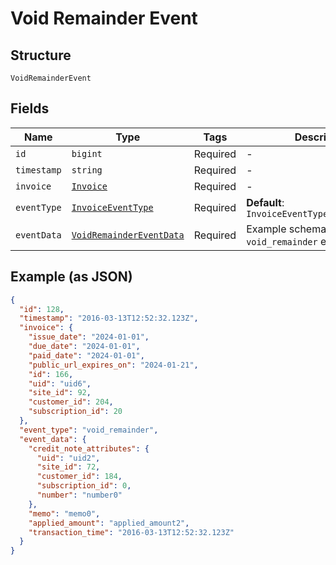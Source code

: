 
# Void Remainder Event

## Structure

`VoidRemainderEvent`

## Fields

| Name | Type | Tags | Description |
|  --- | --- | --- | --- |
| `id` | `bigint` | Required | - |
| `timestamp` | `string` | Required | - |
| `invoice` | [`Invoice`](../../doc/models/invoice.md) | Required | - |
| `eventType` | [`InvoiceEventType`](../../doc/models/invoice-event-type.md) | Required | **Default**: `InvoiceEventType.VoidRemainder` |
| `eventData` | [`VoidRemainderEventData`](../../doc/models/void-remainder-event-data.md) | Required | Example schema for an `void_remainder` event |

## Example (as JSON)

```json
{
  "id": 128,
  "timestamp": "2016-03-13T12:52:32.123Z",
  "invoice": {
    "issue_date": "2024-01-01",
    "due_date": "2024-01-01",
    "paid_date": "2024-01-01",
    "public_url_expires_on": "2024-01-21",
    "id": 166,
    "uid": "uid6",
    "site_id": 92,
    "customer_id": 204,
    "subscription_id": 20
  },
  "event_type": "void_remainder",
  "event_data": {
    "credit_note_attributes": {
      "uid": "uid2",
      "site_id": 72,
      "customer_id": 184,
      "subscription_id": 0,
      "number": "number0"
    },
    "memo": "memo0",
    "applied_amount": "applied_amount2",
    "transaction_time": "2016-03-13T12:52:32.123Z"
  }
}
```


